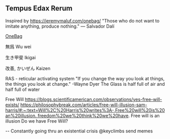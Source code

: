 ## Tempus Edax Rerum
Inspired by https://jeremymaluf.com/onebag/
"Those who do not want to imitate anything, produce nothing."
― Salvador Dalí


[OneBag](https://lighterpack.com/r/or854i)


無爲 Wu wei

生き甲斐 Ikigai

改善, かいぜん Kaizen

RAS - reticular activating system
"If you change the way you look at things, the things you look at change."
-Wayne Dyer
The Glass is half full of air and half full of water


Free Will
https://blogs.scientificamerican.com/observations/yes-free-will-exists/
https://philosophybreak.com/articles/free-will-illusion-sam-harris/#:~:text=Will%2C%20Harris%20writes%3A-,Free%20will%20is%20an%20illusion.,freedom%20we%20think%20we%20have.
Free will is an illusion
Do we have Free Will?

--
Constantly going thru an existential crisis @keyclimbs send memes
